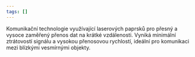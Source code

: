 ```yaml
---
tags: []
---
```

Komunikační technologie využívající laserových paprsků pro přesný a vysoce zaměřený přenos dat na krátké vzdálenosti. Vyniká minimální ztrátovostí signálu a vysokou přenosovou rychlostí, ideální pro komunikaci mezi blízkými vesmírnými objekty.
